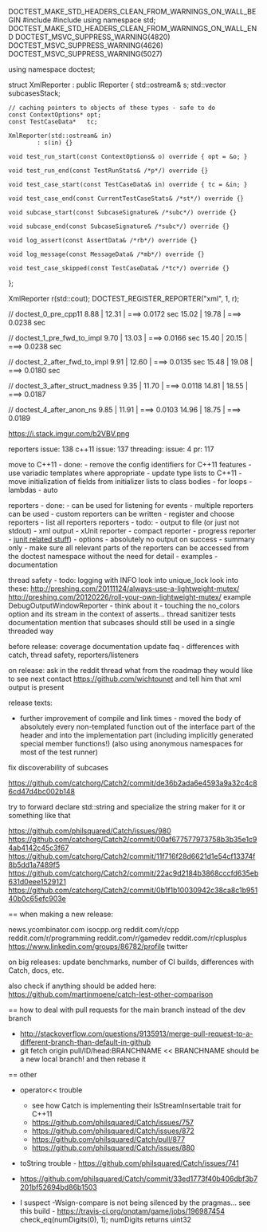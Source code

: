 
DOCTEST_MAKE_STD_HEADERS_CLEAN_FROM_WARNINGS_ON_WALL_BEGIN
#include <iostream>
#include <vector>
using namespace std;
DOCTEST_MAKE_STD_HEADERS_CLEAN_FROM_WARNINGS_ON_WALL_END
DOCTEST_MSVC_SUPPRESS_WARNING(4820)
DOCTEST_MSVC_SUPPRESS_WARNING(4626)
DOCTEST_MSVC_SUPPRESS_WARNING(5027)

using namespace doctest;

struct XmlReporter : public IReporter
{
    std::ostream&                 s;
    std::vector<SubcaseSignature> subcasesStack;

    // caching pointers to objects of these types - safe to do
    const ContextOptions* opt;
    const TestCaseData*   tc;

    XmlReporter(std::ostream& in)
            : s(in) {}

    void test_run_start(const ContextOptions& o) override { opt = &o; }

    void test_run_end(const TestRunStats& /*p*/) override {}

    void test_case_start(const TestCaseData& in) override { tc = &in; }

    void test_case_end(const CurrentTestCaseStats& /*st*/) override {}

    void subcase_start(const SubcaseSignature& /*subc*/) override {}

    void subcase_end(const SubcaseSignature& /*subc*/) override {}

    void log_assert(const AssertData& /*rb*/) override {}

    void log_message(const MessageData& /*mb*/) override {}

    void test_case_skipped(const TestCaseData& /*tc*/) override {}
};

XmlReporter r(std::cout);
DOCTEST_REGISTER_REPORTER("xml", 1, r);












// doctest_0_pre_cpp11
 8.88 |   12.31 | ===> 0.0172 sec
15.02 |   19.78 | ===> 0.0238 sec

// doctest_1_pre_fwd_to_impl
 9.70 |   13.03 | ===> 0.0166 sec
15.40 |   20.15 | ===> 0.0238 sec

// doctest_2_after_fwd_to_impl
 9.91 |   12.60 | ===> 0.0135 sec
15.48 |   19.08 | ===> 0.0180 sec

// doctest_3_after_struct_madness
 9.35 |   11.70 | ===> 0.0118
14.81 |   18.55 | ===> 0.0187

// doctest_4_after_anon_ns
 9.85 |   11.91 | ===> 0.0103
14.96 |   18.75 | ===> 0.0189


https://i.stack.imgur.com/b2VBV.png



reporters issue: 138
c++11 issue: 137
threading: issue: 4 pr: 117

move to C++11 - done:
    - remove the config identifiers for C++11 features
    - use variadic templates where appropriate
    - update type lists to C++11
    - move initialization of fields from initializer lists to class bodies
    - for loops
    - lambdas
    - auto


reporters - done:
    - can be used for listening for events
    - multiple reporters can be used
    - custom reporters can be written
    - register and choose reporters
    - list all reporters
reporters - todo:
    - output to file (or just not stdout)
    - xml output
    - xUnit reporter
    - compact reporter
    - progress reporter
    - [junit related stuff](https://github.com/ujiro99/doctest-junit-report))
    - options
        - absolutely no output on success
        - summary only
    - make sure all relevant parts of the reporters can be accessed from the doctest namespace without the need for detail
    - examples
    - documentation

thread safety - todo:
    logging with INFO
    look into unique_lock
    look into these:
        http://preshing.com/20111124/always-use-a-lightweight-mutex/
        http://preshing.com/20120226/roll-your-own-lightweight-mutex/
    example
    DebugOutputWindowReporter - think about it - touching the no_colors option and its stream in the context of asserts...
    thread sanitizer tests
    documentation
        mention that subcases should still be used in a single threaded way

before release:
    coverage
    documentation
        update faq - differences with catch, thread safety, reporters/listeners

on release:
    ask in the reddit thread what from the roadmap they would like to see next
    contact https://github.com/wichtounet and tell him that xml output is present

release texts:
- further improvement of compile and link times - moved the body of absolutely every non-templated function out of the interface part of the header and into the implementation part (including implicitly generated special member functions!) (also using anonymous namespaces for most of the test runner)





fix discoverability of subcases

https://github.com/catchorg/Catch2/commit/de36b2ada6e4593a9a32c4c86cd47d4bc002b148

try to forward declare std::string and specialize the string maker for it or something like that

https://github.com/philsquared/Catch/issues/980
https://github.com/catchorg/Catch2/commit/00af677577973758b3b35e1c94ab4142c45c3f67
https://github.com/catchorg/Catch2/commit/11f716f28d6621d1e54cf13374f8b5dd1a7489f5
https://github.com/catchorg/Catch2/commit/22ac9d2184b3868cccfd635eb631d0eee1529121
https://github.com/catchorg/Catch2/commit/0b1f1b10030942c38ca8c1b95140b0c65efc903e

== when making a new release:

news.ycombinator.com
isocpp.org
reddit.com/r/cpp
reddit.com/r/programming
reddit.com/r/gamedev
reddit.com/r/cplusplus
https://www.linkedin.com/groups/86782/profile
twitter

on big releases: update benchmarks, number of CI builds, differences with Catch, docs, etc.

also check if anything should be added here:
https://github.com/martinmoene/catch-lest-other-comparison

== how to deal with pull requests for the main branch instead of the dev branch
- http://stackoverflow.com/questions/9135913/merge-pull-request-to-a-different-branch-than-default-in-github
- git fetch origin pull/ID/head:BRANCHNAME         << BRANCHNAME should be a new local branch! and then rebase it

== other
- operator<< trouble
    - see how Catch is implementing their IsStreamInsertable trait for C++11
    - https://github.com/philsquared/Catch/issues/757
    - https://github.com/philsquared/Catch/issues/872
    - https://github.com/philsquared/Catch/pull/877
    - https://github.com/philsquared/Catch/issues/880
- toString trouble - https://github.com/philsquared/Catch/issues/741
- https://github.com/philsquared/Catch/commit/33ed1773f40b406dbf3b7201bf52694bd86b1503

- I suspect -Wsign-compare is not being silenced by the pragmas...
  see this build - https://travis-ci.org/onqtam/game/jobs/196987454
  check_eq(numDigits(0), 1);     numDigits returns uint32
